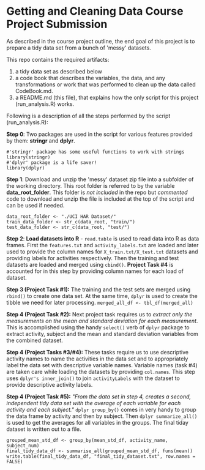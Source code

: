 # Getting and Cleaning Data Course Project Submission
As described in the course project outline, the end goal of this project is to prepare a tidy data set from a bunch of 'messy' datasets. 

This repo contains the required artifacts:
1) a tidy data set as described below
2) a code book that describes the variables, the data, and any transformations or work that was performed to clean up the data called CodeBook.md. 
3) a README.md (this file), that explains how the only script for this project (run_analysis.R) works.

Following is a description of all the steps performed by the script (run_analysis.R):

**Step 0**: Two packages are used in the script for various features provided by them: **stringr** and **dplyr**. 
```{r}
#'stringr' package has some useful functions to work with strings
library(stringr)
#'dplyr' package is a life saver! 
library(dplyr)
```

**Step 1**: Download and unzip the 'messy' dataset zip file into a subfolder of the working directory. This root folder is referred to by the variable **data_root_folder**. This folder is _not included_ in the repo but _commented_ code to download and unzip the file is included at the top of the script and can be used if needed.

```{r}
data_root_folder <- "./UCI HAR Dataset/"
train_data_folder <- str_c(data_root, "train/")
test_data_folder <- str_c(data_root, "test/")
```
**Step 2**: **Load datasets into R** - ```read.table``` is used to read data into R as data frames. First the ```features.txt``` and ```activity_labels.txt``` are loaded and later used to provide the column names for ```X_train.txt/X_test.txt``` datasets and providing labels for activities respectively. Then the training and test datasets are loaded and merged using ```cbind()```. **Project Task #4** is accounted for in this step by providing column names for each load of dataset.

**Step 3 (Project Task #1):** The training and the test sets are merged using ```rbind()``` to create one data set. At the same time, ```dplyr``` is used to create the tibble we need for later processing.
```merged_all_df <- tbl_df(merged_all)```

**Step 4 (Project Task #2):** Next project task requires us to _extract only the measurements on the mean and standard deviation for each measurement_. This is accomplished using the handy ```select()``` verb of ```dplyr``` package to extract activity, subject and the mean and standard deviation variables from the combined dataset.

**Step 4 (Project Tasks #3/#4):** These tasks require us to use descriptive activity names to name the activities in the data set and to appropriately label the data set with descriptive variable names. Variable names (task #4) are taken care while loading the datasets by providing ```col.names```. This step uses ```dplyr's inner_join()``` to join ```activityLabels``` with the dataset to provide descriptive activity labels.

**Step 4 (Project Task #5):** _"From the data set in step 4, creates a second, independent tidy data set with the average of each variable for each activity and each subject."_ ```dplyr group_by()``` comes in very handy to group the data frame by activity and then by subject. Then ```dplyr summarize_all()``` is used to get the averages for all variables in the groups. The final tiday dataset is written out to a file.

```
grouped_mean_std_df <- group_by(mean_std_df, activity_name, subject_num)
final_tidy_data_df <- summarise_all(grouped_mean_std_df, funs(mean))
write.table(final_tidy_data_df, "final_tidy_dataset.txt", row.names = FALSE)
```
